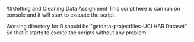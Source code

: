 ##Getting and Cleaning Data Assighment
This script here is can run on console and it will start to excuate the script.

Working directory for R should be "getdata-projectfiles-UCI HAR Dataset". 
So that it starts to excute the scripts without any problem. 
